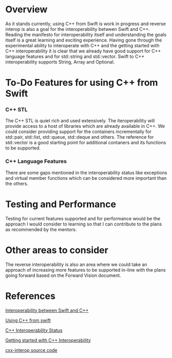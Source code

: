 # Overview
As it stands currently, using C++ from Swift is work in progress and reverse interop is also a goal for the interoperability between Swift and C++. Reading the manifesto for interoperability itself and understanding the goals itself is a great learning and exciting experience. Having gone through the experimental ability to interoperate with C++ and the getting started with C++ interoperability it is clear that we already have good support for C++ language features and for std::string and std::vector. Swift to C++ interoperability supports String, Array<T> and Optional<T>.
# To-Do Features for using C++ from Swift
### C++ STL
The C++ STL is quiet rich and used extensively. The iteroperability will provide access to a host of libraries which are already available in C++. We could consider providing support for the containers incrementally for std::pair, std::list, std::queue, std::deque and others. The reference for std::vector is a good starting point for additional contaners and its functions to be supported.
### C++ Language Features
There are some gaps mentioned in the interoperability status like exceptions and virtual member functions which can be considered more important than the others. 

# Testing and Performance
Testing for current features supported and for performance would be the approach I would consider to learning so that I can contribute to the plans as recommended by the mentors. 

# Other areas to consider
The reverse interoperability is also an area where we could take an approach of increasing more features to be supported in-line with the plans going forward based on the Forward Vision document. 

# References
[Interoperability between Swift and C++](https://github.com/apple/swift/blob/main/docs/CppInteroperability/CppInteroperabilityManifesto.md)
  
[Using C++ from swift](https://github.com/zoecarver/swift/blob/docs/interop-roadmap/docs/CppInteroperability/ForwardVision.md)
  
[C++ Interoperability Status](https://github.com/apple/swift/blob/a05853b17e736df66a79445dcaf681c295262614/docs/CppInteroperability/CppInteroperabilityStatus.md)
  
[Getting started with C++ Interoperability](https://github.com/apple/swift/blob/a05853b17e736df66a79445dcaf681c295262614/docs/CppInteroperability/CppInteroperabilityStatus.md)
  
[cxx-interop source code](https://github.com/apple/swift/tree/main/stdlib/public/Cxx)
